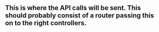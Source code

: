<h2>This is where the API calls will be sent. This should probably consist of a router passing this on to the right controllers.</h2>
